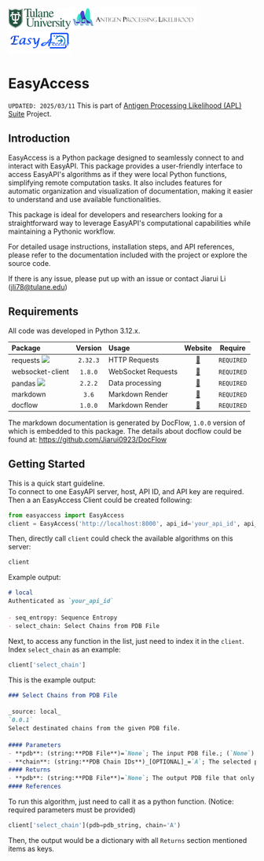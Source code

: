 <img src="images/tulane_long.png" width="128px"><img src="images/icon_apl.png" width="256px"><img src="images/icon_long.png" width="128px"> 

# EasyAccess
`UPDATED: 2025/03/11`
This is part of [Antigen Processing Likelihood (APL) Suite](https://github.com/Jiarui0923/APL) Project.

## Introduction
EasyAccess is a Python package designed to seamlessly connect to and interact with EasyAPI. This package provides a user-friendly interface to access EasyAPI's algorithms as if they were local Python functions, simplifying remote computation tasks. It also includes features for automatic organization and visualization of documentation, making it easier to understand and use available functionalities.

This package is ideal for developers and researchers looking for a straightforward way to leverage EasyAPI's computational capabilities while maintaining a Pythonic workflow.

For detailed usage instructions, installation steps, and API references, please refer to the documentation included with the project or explore the source code.

If there is any issue, please put up with an issue or contact Jiarui Li (jli78@tulane.edu)

## Requirements
All code was developed in Python 3.12.x.

|Package|Version|Usage|Website|Require|
|:------|:-----:|:----|:-----:|:-----:|
|requests <img src="https://requests.readthedocs.io/en/latest/_static/requests-sidebar.png" width="24pt">|`2.32.3`|HTTP Requests|[🔗](https://requests.readthedocs.io/en/latest/)|`REQUIRED`|
|websocket-client|`1.8.0`|WebSocket Requests|[🔗](https://websocket-client.readthedocs.io/en/latest/)|`REQUIRED`|
|pandas <img src="https://pandas.pydata.org/docs/_static/pandas.svg" width="52pt">|`2.2.2`|Data processing|[🔗](https://pandas.pydata.org/)|`REQUIRED`|
|markdown |`3.6`|Markdown Render|[🔗](https://python-markdown.github.io/)|`REQUIRED`|
|docflow|`1.0.0`|Markdown Render|[🔗](https://github.com/Jiarui0923/DocFlow)|`REQUIRED`|

The markdown documentation is generated by DocFlow, `1.0.0` version of which is embedded to this package.
The details about docflow could be found at: https://github.com/Jiarui0923/DocFlow


## Getting Started
This is a quick start guideline.  
To connect to one EasyAPI server, host, API ID, and API key are required. Then a an EasyAccess Client could be created following:
```python
from easyaccess import EasyAccess
client = EasyAccess('http://localhost:8000', api_id='your_api_id', api_key='your_api_key')
```
Then, directly call `client` could check the available algorithms on this server:
```python
client
```
Example output:
```markdown
# local
Authenticated as `your_api_id`

- seq_entropy: Sequence Entropy
- select_chain: Select Chains from PDB File
```
Next, to access any function in the list, just need to index it in the `client`.  
Index `select_chain` as an example:
```python
client['select_chain']
```
This is the example output:
```markdown
### Select Chains from PDB File  

_source: local_  
`0.0.1`  
Select destinated chains from the given PDB file.  
  
#### Parameters  
- **pdb**: (string:**PDB File**)=`None`; The input PDB file.; (`None`) The protein PDB file.  
- **chain**: (string:**PDB Chain IDs**)_[OPTIONAL]_=`A`; The selected protein chains ID.; (`[A-Za-z0-9]+(,[A-Za-z0-9]+)*`) The protein chain ids, seperate with `,`, no blank character.  
#### Returns  
- **pdb**: (string:**PDB File**)=`None`; The output PDB file that only contains selected chains.; (`None`) The protein PDB file.  
#### References  

```
To run this algorithm, just need to call it as a python function. (Notice: required parameters must be provided)
```python
client['select_chain'](pdb=pdb_string, chain='A')
```
Then, the output would be a dictionary with all `Returns` section mentioned items as keys.


